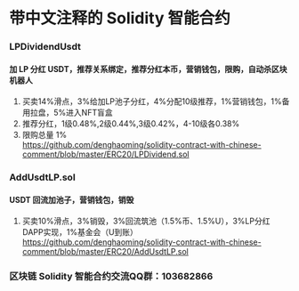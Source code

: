 # 带中文注释的 Solidity 智能合约

### LPDividendUsdt
#### 加 LP 分红 USDT，推荐关系绑定，推荐分红本币，营销钱包，限购，自动杀区块机器人<br>
1. 买卖14%滑点，3%给加LP池子分红，4%分配10级推荐，1%营销钱包，1%备用拉盘，5%进入NFT盲盒<br>
2. 推荐分红，1级0.48%,2级0.44%,3级0.42%，4-10级各0.38%<br>
3. 限购总量 1%<br>
https://github.com/denghaoming/solidity-contract-with-chinese-comment/blob/master/ERC20/LPDividend.sol<br>

### AddUsdtLP.sol
#### USDT 回流加池子，营销钱包，销毁<br>
1. 买卖10%滑点，3%销毁，3%回流筑池（1.5%币、1.5%U），3%LP分红 DAPP实现，1%基金会（U到账）<br>
https://github.com/denghaoming/solidity-contract-with-chinese-comment/blob/master/ERC20/AddUsdtLP.sol<br>

### 区块链 Solidity 智能合约交流QQ群：103682866